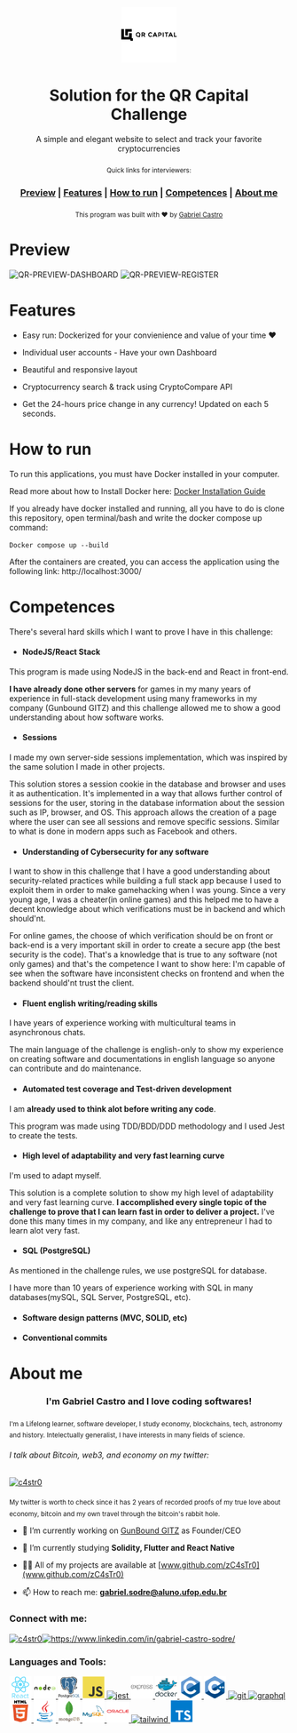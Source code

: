 
<p  align="center"><img  src="preview/qrcapital_logo.png"  alt="QR-LOGO"  width="100"  height="100"></p>
<h1  align="center">Solution for the QR Capital Challenge</h1>
<div  align="center">
A simple and elegant website to select and track your favorite cryptocurrencies
<br/>  <br/>

</div>

<div align="center">
<sub>Quick links for interviewers:</sub>
</div>

<div  align="center">
<h3><a  href="https://github.com/zC4sTr0/desafio-qrcapital#preview">Preview</a><span> | </span><a  href="https://github.com/zC4sTr0/desafio-qrcapital#features">Features</a><span> | </span><a  href="https://github.com/zC4sTr0/desafio-qrcapital#how-to-run">How to run</a><span> | </span><a  href="https://github.com/zC4sTr0/desafio-qrcapital#competences">Competences</a><span> | </span><a  href="https://github.com/zC4sTr0/desafio-qrcapital#about-me">About me</a></h3></div>

<div  align="center"><sub>This program was built with ❤︎ by <a  href="https://github.com/zC4sTr0">Gabriel Castro</a></sub></div>

# Preview

<img  src="preview/qr-preview-dashboard.gif"  alt="QR-PREVIEW-DASHBOARD"/>

<img  src="preview/qr-preview-register.gif"  alt="QR-PREVIEW-REGISTER"/>

 
# Features

  

- Easy run: Dockerized for your convienience and value of your time ❤

- Individual user accounts - Have your own Dashboard

- Beautiful and responsive layout

- Cryptocurrency search & track using CryptoCompare API

- Get the 24-hours price change in any currency! Updated on each 5 seconds.

  

# How to run

To run this applications, you must have Docker installed in your computer.

Read more about how to Install Docker here: [Docker Installation Guide](https://docs.docker.com/engine/install/)

  

If you already have docker installed and running, all you have to do is clone this repository, open terminal/bash and write the docker compose up command:

  

``
Docker compose up --build
``

  

After the containers are created, you can access the application using the following link: http://localhost:3000/

  
  

# Competences

There's several hard skills which I want to prove I have in this challenge:

  

-  #### NodeJS/React Stack

  

This program is made using NodeJS in the back-end and React in front-end.

  

**I have already done other servers** for games in my many years of experience in full-stack development using many frameworks in my company (Gunbound GITZ) and this challenge allowed me to show a good understanding about how software works.

  

-  #### Sessions

  

I made my own server-side sessions implementation, which was inspired by the same solution I made in other projects.

  

This solution stores a session cookie in the database and browser and uses it as authentication. It's implemented in a way that allows further control of sessions for the user, storing in the database information about the session such as IP, browser, and OS. This approach allows the creation of a page where the user can see all sessions and remove specific sessions. Similar to what is done in modern apps such as Facebook and others.

  

-  #### Understanding of Cybersecurity for any software

  

I want to show in this challenge that I have a good understanding about security-related practices while building a full stack app because I used to exploit them in order to make gamehacking when I was young. Since a very young age, I was a cheater(in online games) and this helped me to have a decent knowledge about which verifications must be in backend and which should'nt.

  

For online games, the choose of which verification should be on front or back-end is a very important skill in order to create a secure app (the best security is the code). That's a knowledge that is true to any software (not only games) and that's the competence I want to show here: I'm capable of see when the software have inconsistent checks on frontend and when the backend should'nt trust the client.

  

-  #### Fluent english writing/reading skills

  

I have years of experience working with multicultural teams in asynchronous chats.

The main language of the challenge is english-only to show my experience on creating software and documentations in english language so anyone can contribute and do maintenance.

  
  

-  #### Automated test coverage and Test-driven development

  

I am **already used to think alot before writing any code**.

This program was made using TDD/BDD/DDD methodology and I used Jest to create the tests.

  

-  #### High level of adaptability and very fast learning curve

  

I'm used to adapt myself.

This solution is a complete solution to show my high level of adaptability and very fast learning curve. **I accomplished every single topic of the challenge to prove that I can learn fast in order to deliver a project.** I've done this many times in my company, and like any entrepreneur I had to learn alot very fast.

  

-  #### SQL (PostgreSQL)

  

As mentioned in the challenge rules, we use postgreSQL for database.

I have more than 10 years of experience working with SQL in many databases(mySQL, SQL Server, PostgreSQL, etc).

  

-  #### Software design patterns (MVC, SOLID, etc)

-  #### Conventional commits

  

# About me

  

<h3  align="center"> I'm Gabriel Castro and I love coding softwares!</h3>

<sub  align="center">I'm a Lifelong learner, software developer, I study economy, blockchains, tech, astronomy and history. Intelectually generalist, I have interests in many fields of science. </sub>

  

###### I talk about Bitcoin, web3, and economy on my twitter:

<p  align="left">  <a  href="https://twitter.com/c4str0"  target="blank"><img  src="https://img.shields.io/twitter/follow/c4str0?logo=twitter&style=for-the-badge"  alt="c4str0"/></a>  </p>

<sub> My twitter is worth to check since it has 2 years of recorded proofs of my true love about economy, bitcoin and my own travel through the bitcoin's rabbit hole.</sub>

- 🔭 I’m currently working on [GunBound GITZ](www.gitzwc.com) as Founder/CEO

- 🌱 I’m currently studying **Solidity, Flutter and React Native**

- 👨‍💻 All of my projects are available at [www.github.com/zC4sTr0](www.github.com/zC4sTr0)

- 📫 How to reach me: **gabriel.sodre@aluno.ufop.edu.br**

<h3  align="left">Connect with me:</h3>

<p  align="left">

<a  href="https://twitter.com/c4str0"  target="blank"><img  align="center" src="https://raw.githubusercontent.com/rahuldkjain/github-profile-readme-generator/master/src/images/icons/Social/twitter.svg"  alt="c4str0"  height="30"  width="40"/></a><a  href="https://linkedin.com/in/https://www.linkedin.com/in/gabriel-castro-sodre/"  target="blank"><img  align="center"  src="https://raw.githubusercontent.com/rahuldkjain/github-profile-readme-generator/master/src/images/icons/Social/linked-in-alt.svg"  alt="https://www.linkedin.com/in/gabriel-castro-sodre/"  height="30"  width="40"  /></a>

</p>

<h3  align="left">Languages and Tools:</h3>

  

<p  align="left"><a  href="https://reactjs.org/"  target="_blank"  rel="noreferrer">  <img  src="https://raw.githubusercontent.com/devicons/devicon/master/icons/react/react-original-wordmark.svg"  alt="react"  width="40"  height="40"/>  </a><a  href="https://nodejs.org"  target="_blank"  rel="noreferrer">  <img  src="https://raw.githubusercontent.com/devicons/devicon/master/icons/nodejs/nodejs-original-wordmark.svg"  alt="nodejs"  width="40"  height="40"/>  </a>  <a  href="https://www.postgresql.org"  target="_blank"  rel="noreferrer">  <img  src="https://raw.githubusercontent.com/devicons/devicon/master/icons/postgresql/postgresql-original-wordmark.svg"  alt="postgresql"  width="40"  height="40"/>  </a><a  href="https://developer.mozilla.org/en-US/docs/Web/JavaScript"  target="_blank"  rel="noreferrer">  <img  src="https://raw.githubusercontent.com/devicons/devicon/master/icons/javascript/javascript-original.svg"  alt="javascript"  width="40"  height="40"/>  </a>  <a  href="https://jestjs.io"  target="_blank"  rel="noreferrer">  <img  src="https://www.vectorlogo.zone/logos/jestjsio/jestjsio-icon.svg"  alt="jest"  width="40"  height="40"/>  </a><a  href="https://expressjs.com"  target="_blank"  rel="noreferrer">  <img  src="https://raw.githubusercontent.com/devicons/devicon/master/icons/express/express-original-wordmark.svg"  alt="express"  width="40"  height="40"/>  </a><a  href="https://www.docker.com/"  target="_blank"  rel="noreferrer">  <img  src="https://raw.githubusercontent.com/devicons/devicon/master/icons/docker/docker-original-wordmark.svg"  alt="docker"  width="40"  height="40"/>  </a><a  href="https://www.cprogramming.com/"  target="_blank"  rel="noreferrer">  <img  src="https://raw.githubusercontent.com/devicons/devicon/master/icons/c/c-original.svg"  alt="c"  width="40"  height="40"/>  </a>  <a  href="https://www.w3schools.com/cpp/"  target="_blank"  rel="noreferrer">  <img  src="https://raw.githubusercontent.com/devicons/devicon/master/icons/cplusplus/cplusplus-original.svg"  alt="cplusplus"  width="40"  height="40"/>  </a>  <a  href="https://git-scm.com/"  target="_blank"  rel="noreferrer">  <img  src="https://www.vectorlogo.zone/logos/git-scm/git-scm-icon.svg"  alt="git"  width="40"  height="40"/>  </a>  <a  href="https://graphql.org"  target="_blank"  rel="noreferrer">  <img  src="https://www.vectorlogo.zone/logos/graphql/graphql-icon.svg"  alt="graphql"  width="40"  height="40"/>  </a>  <a  href="https://www.w3.org/html/"  target="_blank"  rel="noreferrer">  <img  src="https://raw.githubusercontent.com/devicons/devicon/master/icons/html5/html5-original-wordmark.svg"  alt="html5"  width="40"  height="40"/>  </a>  <a  href="https://www.java.com"  target="_blank"  rel="noreferrer">  <img  src="https://raw.githubusercontent.com/devicons/devicon/master/icons/java/java-original.svg"  alt="java"  width="40"  height="40"/>  </a>  <a  href="https://www.mongodb.com/"  target="_blank"  rel="noreferrer">  <img  src="https://raw.githubusercontent.com/devicons/devicon/master/icons/mongodb/mongodb-original-wordmark.svg"  alt="mongodb"  width="40"  height="40"/>  </a>  <a  href="https://www.mysql.com/"  target="_blank"  rel="noreferrer">  <img  src="https://raw.githubusercontent.com/devicons/devicon/master/icons/mysql/mysql-original-wordmark.svg"  alt="mysql"  width="40"  height="40"/>  </a>  <a  href="https://www.oracle.com/"  target="_blank"  rel="noreferrer">  <img  src="https://raw.githubusercontent.com/devicons/devicon/master/icons/oracle/oracle-original.svg"  alt="oracle"  width="40"  height="40"/>  </a>  <a  href="https://tailwindcss.com/"  target="_blank"  rel="noreferrer">  <img  src="https://www.vectorlogo.zone/logos/tailwindcss/tailwindcss-icon.svg"  alt="tailwind"  width="40"  height="40"/>  </a>  <a  href="https://www.typescriptlang.org/"  target="_blank"  rel="noreferrer">  <img  src="https://raw.githubusercontent.com/devicons/devicon/master/icons/typescript/typescript-original.svg"  alt="typescript"  width="40"  height="40"/>  </a>  </p>